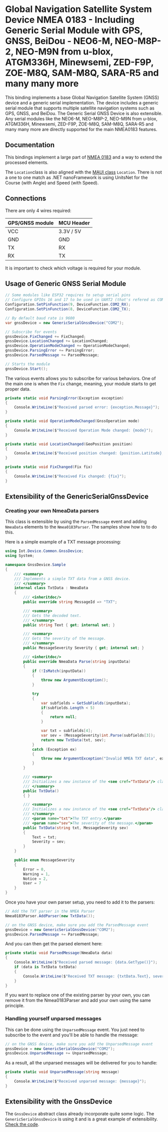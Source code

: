 # Global Navigation Satellite System Device NMEA 0183 - Including Generic Serial Module with GPS, GNSS, BeiDou - NEO6-M, NEO-M8P-2, NEO-M9N from u-blox, ATGM336H, Minewsemi, ZED-F9P, ZOE-M8Q, SAM-M8Q, SARA-R5 and many many more

This binding implements a base Global Navigation Satellite System (GNSS) device and a generic serial implementation. The device includes a generic serial module that supports multiple satellite navigation systems such as GPS, GNSS, and BeiDou. The Generic Serial GNSS Device is also extensible. Any serial modules like the NEO6-M, NEO-M8P-2, NEO-M9N from u-blox, ATGM336H, Minewsemi, ZED-F9P, ZOE-M8Q, SAM-M8Q, SARA-R5 and many many more are directly supported for the main NMEA0183 features.

## Documentation

This bindings implement a large part of [NMEA 0183](https://en.wikipedia.org/wiki/NMEA_0183) and a way to extend the processed elements.

The `Location`class is also aligned with the [MAUI class](https://learn.microsoft.com/en-us/dotnet/maui/platform-integration/device/geolocation?view=net-maui-8.0&tabs=windows) `Location`. There is not a one to one match as .NET nanoFramework is using UnitsNet for the Course (with Angle) and Speed (with Speed).

## Connections

There are only 4 wires required:

| GPS/GNSS module | MCU Header |
|----------|------------|
| VCC      | 3.3V / 5V       |
| GND      | GND        |
| TX       | RX         |
| RX       | TX         |

It is important to check which voltage is required for your module.

## Usage of Generic GNSS Serial Module

```csharp
// Some modules like ESP32 requires to setup serial pins
// Configure GPIOs 16 and 17 to be used in UART2 (that's refered as COM3)
Configuration.SetPinFunction(9, DeviceFunction.COM2_RX);
Configuration.SetPinFunction(8, DeviceFunction.COM2_TX);

// By default baud rate is 9600
var gnssDevice = new GenericSerialGnssDevice("COM2");

// Subscribe for events
gnssDevice.FixChanged += FixChanged;
gnssDevice.LocationChanged += LocationChanged;
gnssDevice.OperationModeChanged += OperationModeChanged;
gnssDevice.ParsingError += ParsingError;
gnssDevice.ParsedMessage += ParsedMessage;

// Starts the module
gnssDevice.Start();
```

The various events allows you to subscribe for various behaviors. One of the main one is when the `Fix` change, meaning, your module starts to get proper data.

```csharp
private static void ParsingError(Exception exception)
{
    Console.WriteLine($"Received parsed error: {exception.Message}");
}

private static void OperationModeChanged(GnssOperation mode)
{
    Console.WriteLine($"Received Operation Mode changed: {mode}");
}

private static void LocationChanged(GeoPosition position)
{
    Console.WriteLine($"Received position changed: {position.Latitude},{position.Longitude}");
}

private static void FixChanged(Fix fix)
{
    Console.WriteLine($"Received Fix changed: {fix}");
}
```

## Extensibility of the GenericSerialGnssDevice

### Creating your own NmeaData parsers

This class is extensible by using the `ParsedMessage` event and adding `NmeaData` elements to the `Nmea0183Parser`. The samples show how to to do this.

Here is a simple example of a TXT message processing:

```csharp
using Iot.Device.Common.GnssDevice;
using System;

namespace GnssDevice.Sample
{
    /// <summary>
    /// Implements a simple TXT data from a GNSS device.
    /// </summary>
    internal class TxtData : NmeaData
    {
        /// <inheritdoc/>
        public override string MessageId => "TXT";

        /// <summary>
        /// Gets the decoded text.
        /// </summary>
        public string Text { get; internal set; }

        /// <summary>
        /// Gets the severity of the message.
        /// </summary>
        public MessageSeverity Severity { get; internal set; }

        /// <inheritdoc/>
        public override NmeaData Parse(string inputData)
        {
            if (!IsMatch(inputData))
            {
                throw new ArgumentException();
            }

            try
            {
                var subfields = GetSubFields(inputData);
                if(subfields.Length < 5)
                {
                    return null;
                }

                var txt = subfields[4];
                var sev = (MessageSeverity)int.Parse(subfields[3]);
                return new TxtData(txt, sev);
            }
            catch (Exception ex)
            {
                throw new ArgumentException("Invalid NMEA TXT data", ex);
            }
        }

        /// <summary>
        /// Initializes a new instance of the <see cref="TxtData"/> class.
        /// </summary>
        public TxtData() 
        { }

        /// <summary>
        /// Initializes a new instance of the <see cref="TxtData"/> class.
        /// </summary>
        /// <param name="txt">The TXT entry.</param>
        /// <param name="sev">The severity of the message.</param>
        public TxtData(string txt, MessageSeverity sev)
        {
            Text = txt;
            Severity = sev;
        }
    }

    public enum MessageSeverity
    {
        Error = 0,
        Warning = 1,
        Notice = 2,
        User = 7
    }
}
```

Once you have your own parser setup, you need to add it to the parsers:

```csharp
// Add the TXT parser in the NMEA Parser
Nmea0183Parser.AddParser(new TxtData());

// on the GNSS device, make sure you add the ParsedMessage event
gnssDevice = new GenericSerialGnssDevice("COM2");
gnssDevice.ParsedMessage += ParsedMessage;
```

And you can then get the parsed element here:

```csharp
private static void ParsedMessage(NmeaData data)
{
    Console.WriteLine($"Received parsed message: {data.GetType()}");
    if (data is TxtData txtData)
    {
        Console.WriteLine($"Received TXT message: {txtData.Text}, severity: {txtData.Severity}");
    }
}
```

If you want to replace one of the existing parser by your own, you can remove it from the Nmea0183Parser and add your own using the same principle.

### Handling yourself unparsed messages

This can be done using the `UnparsedMessage` event. You just need to subscribe to the event and you'll be able to handle the message:

```csharp
// on the GNSS device, make sure you add the UnparsedMessage event
gnssDevice = new GenericSerialGnssDevice("COM2");
gnssDevice.UnparsedMessage += UnparsedMessage;
```

As a result, all the unparsed messages will be delivered for you to handle:

```csharp
private static void UnparsedMessage(string message)
{
    Console.WriteLine($"Received unparsed message: {message}");
}
```

## Extensibility with the GnssDevice

The `GnssDevice` abstract class already incorporate quite some logic. The `GenericSerialGnssDevice` is using it and is a great example of extensibility. [Check the code](GenericSerialGnssDevice.cs).
